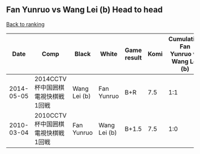 ## Fan Yunruo vs Wang Lei (b) Head to head

[Back to ranking](../../index.md)




| **Date** | **Comp** | **Black** | **White** | **Game result** | **Komi** | **Cumulative Fan Yunruo vs Wang Lei (b)** | **Fan Yunruo streak** | **Wang Lei (b) streak** | 
| --- | --- | --- | --- | --- | --- | --- | --- | --- |
| 2014-05-05 | 2014CCTV杯中国囲棋電視快棋戦1回戦 | Wang Lei (b) | Fan Yunruo | B+R | 7.5 | 1:1 | 0 | 1 | 
| 2010-03-04 | 2010CCTV杯中国囲棋電視快棋戦1回戦 | Fan Yunruo | Wang Lei (b) | B+1.5 | 7.5 | 1:0 | 1 | 0 |




